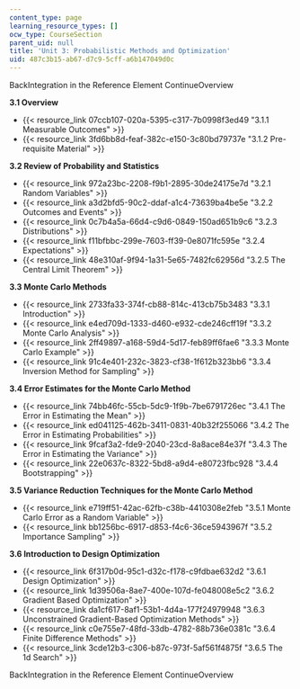 ```yaml
---
content_type: page
learning_resource_types: []
ocw_type: CourseSection
parent_uid: null
title: 'Unit 3: Probabilistic Methods and Optimization'
uid: 487c3b15-ab67-d7c9-5cff-a6b147049d0c
---
```


BackIntegration in the Reference Element ContinueOverview

**3.1 Overview**

*   {{< resource_link 07ccb107-020a-5395-c317-7b0998f3ed49 "3.1.1 Measurable Outcomes" >}}
*   {{< resource_link 3fd6bb8d-feaf-382c-e150-3c80bd79737e "3.1.2 Pre-requisite Material" >}}

**3.2 Review of Probability and Statistics**

*   {{< resource_link 972a23bc-2208-f9b1-2895-30de24175e7d "3.2.1 Random Variables" >}}
*   {{< resource_link a3d2bfd5-90c2-ddaf-a1c4-73639ba4be5e "3.2.2 Outcomes and Events" >}}
*   {{< resource_link 0c7b4a5a-66d4-c9d6-0849-150ad651b9c6 "3.2.3 Distributions" >}}
*   {{< resource_link f11bfbbc-299e-7603-ff39-0e8071fc595e "3.2.4 Expectations" >}}
*   {{< resource_link 48e310af-9f94-1a31-5e65-7482fc62956d "3.2.5 The Central Limit Theorem" >}}

**3.3 Monte Carlo Methods**

*   {{< resource_link 2733fa33-374f-cb88-814c-413cb75b3483 "3.3.1 Introduction" >}}
*   {{< resource_link e4ed709d-1333-d460-e932-cde246cff19f "3.3.2 Monte Carlo Analysis" >}}
*   {{< resource_link 2ff49897-a168-59d4-5d17-feb89ff6fae6 "3.3.3 Monte Carlo Example" >}}
*   {{< resource_link 91c4e401-232c-3823-cf38-1f612b323bb6 "3.3.4 Inversion Method for Sampling" >}}

**3.4 Error Estimates for the Monte Carlo Method**

*   {{< resource_link 74bb46fc-55cb-5dc9-1f9b-7be6791726ec "3.4.1 The Error in Estimating the Mean" >}}
*   {{< resource_link ed041125-462b-3411-0831-40b32f255066 "3.4.2 The Error in Estimating Probabilities" >}}
*   {{< resource_link 9fcaf3a2-fde9-2040-23cd-8a8ace84e37f "3.4.3 The Error in Estimating the Variance" >}}
*   {{< resource_link 22e0637c-8322-5bd8-a9d4-e80723fbc928 "3.4.4 Bootstrapping" >}}

**3.5 Variance Reduction Techniques for the Monte Carlo Method**

*   {{< resource_link e719ff51-42ac-62fb-c38b-4410308e2feb "3.5.1 Monte Carlo Error as a Random Variable" >}}
*   {{< resource_link bb1256bc-6917-d853-f4c6-36ce5943967f "3.5.2 Importance Sampling" >}}

**3.6 Introduction to Design Optimization**

*   {{< resource_link 6f317b0d-95c1-d32c-f178-c9fdbae632d2 "3.6.1 Design Optimization" >}}
*   {{< resource_link 1d39506a-8ae7-400e-107d-fe048008e5c2 "3.6.2 Gradient Based Optimization" >}}
*   {{< resource_link da1cf617-8af1-53b1-4d4a-177f24979948 "3.6.3 Unconstrained Gradient-Based Optimization Methods" >}}
*   {{< resource_link c0e755e7-48fd-33db-4782-88b736e0381c "3.6.4 Finite Difference Methods" >}}
*   {{< resource_link 3cde12b3-c306-b87c-973f-5af561f4875f "3.6.5 The 1d Search" >}}

BackIntegration in the Reference Element ContinueOverview